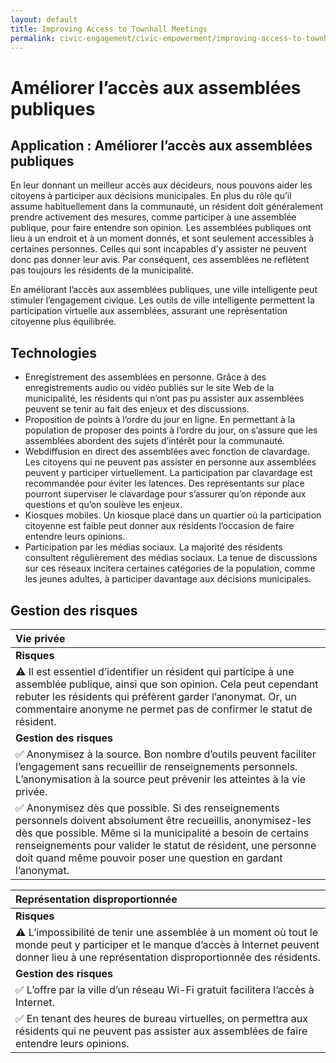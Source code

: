 ```yaml
---
layout: default
title: Improving Access to Townhall Meetings
permalink: civic-engagement/civic-empowerment/improving-access-to-townhall-meetings.html
---
```


# Améliorer l’accès aux assemblées publiques

## Application : Améliorer l’accès aux assemblées publiques

En leur donnant un meilleur accès aux décideurs, nous pouvons aider les citoyens à participer aux décisions municipales. En plus du rôle qu’il assume habituellement dans la communauté, un résident doit généralement prendre activement des mesures, comme participer à une assemblée publique, pour faire entendre son opinion. Les assemblées publiques ont lieu à un endroit et à un moment donnés, et sont seulement accessibles à certaines personnes. Celles qui sont incapables d’y assister ne peuvent donc pas donner leur avis. Par conséquent, ces assemblées ne reflètent pas toujours les résidents de la municipalité.

En améliorant l’accès aux assemblées publiques, une ville intelligente peut stimuler l’engagement civique. Les outils de ville intelligente permettent la participation virtuelle aux assemblées, assurant une représentation citoyenne plus équilibrée.

## Technologies

* Enregistrement des assemblées en personne. Grâce à des enregistrements audio ou vidéo publiés sur le site Web de la municipalité, les résidents qui n’ont pas pu assister aux assemblées peuvent se tenir au fait des enjeux et des discussions.
* Proposition de points à l’ordre du jour en ligne. En permettant à la population de proposer des points à l’ordre du jour, on s’assure que les assemblées abordent des sujets d’intérêt pour la communauté.
* Webdiffusion en direct des assemblées avec fonction de clavardage. Les citoyens qui ne peuvent pas assister en personne aux assemblées peuvent y participer virtuellement. La participation par clavardage est recommandée pour éviter les latences. Des représentants sur place pourront superviser le clavardage pour s’assurer qu’on réponde aux questions et qu’on soulève les enjeux.
* Kiosques mobiles. Un kiosque placé dans un quartier où la participation citoyenne est faible peut donner aux résidents l’occasion de faire entendre leurs opinions.
* Participation par les médias sociaux. La majorité des résidents consultent régulièrement des médias sociaux. La tenue de discussions sur ces réseaux incitera certaines catégories de la population, comme les jeunes adultes, à participer davantage aux décisions municipales.

## Gestion des risques

| Vie privée |
| :--- |
| **Risques** |
| ⚠ Il est essentiel d’identifier un résident qui participe à une assemblée publique, ainsi que son opinion. Cela peut cependant rebuter les résidents qui préfèrent garder l’anonymat. Or, un commentaire anonyme ne permet pas de confirmer le statut de résident. |
| **Gestion des risques** |
| ✅ Anonymisez à la source. Bon nombre d’outils peuvent faciliter l’engagement sans recueillir de renseignements personnels. L’anonymisation à la source peut prévenir les atteintes à la vie privée. |
| ✅ Anonymisez dès que possible. Si des renseignements personnels doivent absolument être recueillis, anonymisez-les dès que possible. Même si la municipalité a besoin de certains renseignements pour valider le statut de résident, une personne doit quand même pouvoir poser une question en gardant l’anonymat. |

| Représentation disproportionnée |
| :--- |
| **Risques** |
| ⚠ L’impossibilité de tenir une assemblée à un moment où tout le monde peut y participer et le manque d’accès à Internet peuvent donner lieu à une représentation disproportionnée des résidents. |
| **Gestion des risques** |
| ✅ L’offre par la ville d’un réseau Wi-Fi gratuit facilitera l’accès à Internet. |
| ✅ En tenant des heures de bureau virtuelles, on permettra aux résidents qui ne peuvent pas assister aux assemblées de faire entendre leurs opinions. |

